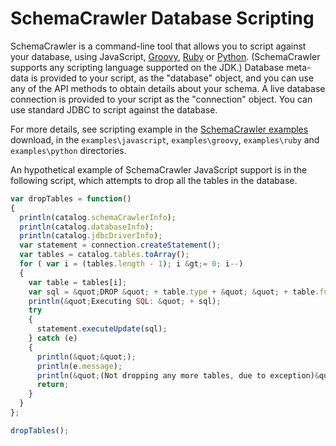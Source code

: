 # SchemaCrawler Database Scripting

SchemaCrawler is a command-line tool that allows you to script against your
database, using JavaScript, [Groovy](http://www.groovy-lang.org/),
[Ruby](http://www.ruby-lang.org/en/) or [Python](https://www.python.org/).
(SchemaCrawler supports any scripting language supported on the JDK.) Database
meta-data is provided to your script, as the "database" object, and you can
use any of the API methods to obtain details about your schema. A live
database connection is provided to your script as the "connection" object. You
can use standard JDBC to script against the database.

For more details, see scripting example in the 
[SchemaCrawler examples](http://github.com/schemacrawler/SchemaCrawler/releases/)
download, in the `examples\javascript`, `examples\groovy`, `examples\ruby` and
`examples\python` directories.

An hypothetical example of SchemaCrawler JavaScript support is in the
following script, which attempts to drop all the tables in the database.

```javascript
var dropTables = function()
{
  println(catalog.schemaCrawlerInfo);
  println(catalog.databaseInfo);
  println(catalog.jdbcDriverInfo);
  var statement = connection.createStatement();
  var tables = catalog.tables.toArray();
  for ( var i = (tables.length - 1); i &gt;= 0; i--)
  {
    var table = tables[i];
    var sql = &quot;DROP &quot; + table.type + &quot; &quot; + table.fullName;
    println(&quot;Executing SQL: &quot; + sql);
    try
    {
      statement.executeUpdate(sql);
    } catch (e)
    {
      println(&quot;&quot;);
      println(e.message);
      println(&quot;(Not dropping any more tables, due to exception)&quot;);
      return;
    }
  }
};

dropTables();      
```
